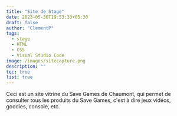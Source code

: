 ```yaml
---
title: "Site de Stage"
date: 2023-05-30T19:53:33+05:30
draft: false
author: "ClementP"
tags:
  - stage
  - HTML
  - CSS
  - Visual Studio Code
image: /images/sitecapture.png
description: ""
toc: true
list: true
---
```


Ceci est un site vitrine du Save Games de Chaumont, qui permet de consulter tous les produits du Save Games, c'est à dire
jeux vidéos, goodies, console, etc.

